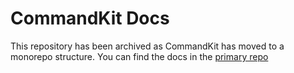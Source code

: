 # CommandKit Docs

This repository has been archived as CommandKit has moved to a monorepo structure. You can find the docs in the [primary repo](https://github.com/underctrl-io/commandkit)
